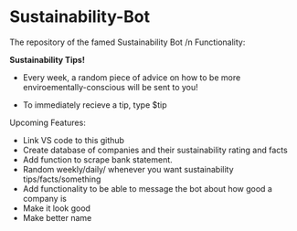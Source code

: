 # Sustainability-Bot
The repository of the famed Sustainability Bot
/n
Functionality:

**Sustainability Tips!**
* Every week, a random piece of advice on how to be more enviroementally-conscious will be sent to you!

* To immediately recieve a tip, type $tip

Upcoming Features: 

* Link VS code to this github 
* Create database of companies and their sustainability rating and facts
* Add function to scrape bank statement.
* Random weekly/daily/ whenever you want sustainability tips/facts/something
* Add functionality to be able to message the bot about how good a company is
* Make it look good
* Make better name
